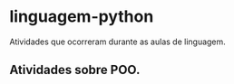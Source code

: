# linguagem-python
Atividades que ocorreram durante as aulas de linguagem.

## Atividades sobre POO.
